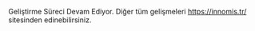 Geliştirme Süreci Devam Ediyor.
Diğer tüm gelişmeleri https://innomis.tr/ sitesinden edinebilirsiniz.
